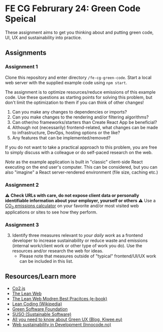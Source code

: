 # FE CG Februrary 24: Green Code Speical

These assignment aims to get you thinking about and putting green code, UI, UX and sustainability into practice.

## Assignments

### Assignment 1
Clone this repository and enter directory `/fe-cg-green-code`. Start a local web server with the supplied example code using `npm start`.

The assignment is to optimize resources/reduce emissions of this example code. Use these questions as starting points for solving this problem, but don't limit the optimization to them if you can think of other changes!

1. Can you make any changes to dependencies or imports?
2. Can you make changes to the rendering and/or filtering algorithms?
3. Can other/no frameworks/starters than Create React App be beneficial?
4. Although not (necessarily) frontend-related, what changes can be made to infrastructure, DevOps, hosting options or the like?
5. Any features that can be implemented/removed?

If you do not want to take a practical approach to this problem, you are free to simply discuss with a colleague or do self-paced research on the web.

*Note* as the example application is built in "classic" client-side React executing on the end user's computer. This can be considered, but you can also "imagine" a React server-rendered environment (file size, caching etc.)

### Assignment 2
:warning: **Check URLs with care, do not expose client data or personally identifiable information about your employer, yourself or others** :warning: Use a [CO<sub>2</sub> emissions calculator](https://rootwebdesign.studio/articles/tools-for-calculating-your-websites-co2-emissions/) on your favorite and/or most visited web applications or sites to see how they perform.

### Assignment 3
3. Identify three measures relevant to *your daily work* as a frontend developer to increase sustainability or reduce waste and emissions (internal work/client work or other type of work you do). Use the resources and/or research the web for ideas.
    - Please note that measures outside of "typical" frontend/UI/UX work can be included in this list. 

## Resources/Learn more
- [Co2.js](https://developers.thegreenwebfoundation.org/co2js/tutorials/getting-started-browser/)
- [The Lean Web](https://leanweb.dev/)
- [The Lean Web Modren Best Pracitces (e-book)](https://leanweb.dev/ebook/modern-best-practices/)
- [Lean Coding (Wikipedia)](https://en.wikipedia.org/wiki/Lean_software_development)
- [Green Software Foundation](https://greensoftware.foundation/)
- [SUSO (Sustainable Software)](https://www.suso.academy/)
- [All you need to know about Green UX (Blog, Kiwee.eu)](https://kiwee.eu/blog/all-you-need-to-know-about-green-ux/)
- [Web sustainability in Development (Innocode.no)](https://innocode.com/blog/web-sustainability-in-our-development/)
